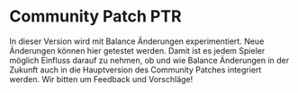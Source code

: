 # Community Patch PTR

In dieser Version wird mit Balance Änderungen experimentiert. Neue Änderungen können hier getestet werden. Damit ist es jedem Spieler möglich Einfluss darauf zu nehmen,
ob und wie Balance Änderungen in der Zukunft auch in die Hauptversion des Community Patches integriert werden.
Wir bitten um Feedback und Vorschläge!